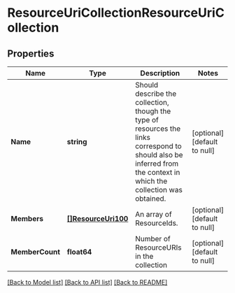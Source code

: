 # ResourceUriCollectionResourceUriCollection

## Properties
Name | Type | Description | Notes
------------ | ------------- | ------------- | -------------
**Name** | **string** | Should describe the collection, though the type of resources the links correspond to should also be inferred from the context in which the collection was obtained. | [optional] [default to null]
**Members** | [**[]ResourceUri100**](ResourceURI.1.0.0.md) | An array of ResourceIds. | [optional] [default to null]
**MemberCount** | **float64** | Number of ResourceURIs in the collection | [optional] [default to null]

[[Back to Model list]](../README.md#documentation-for-models) [[Back to API list]](../README.md#documentation-for-api-endpoints) [[Back to README]](../README.md)

